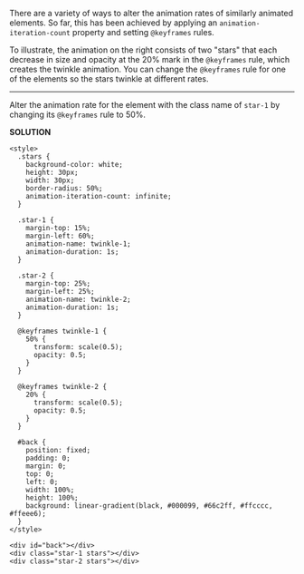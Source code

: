 There are a variety of ways to alter the animation rates of similarly animated elements. 
So far, this has been achieved by applying an `animation-iteration-count` property and setting `@keyframes` rules.

To illustrate, the animation on the right consists of two "stars" that each decrease in size and opacity at the 20% mark in the
`@keyframes` rule, which creates the twinkle animation. 
You can change the `@keyframes` rule for one of the elements so the stars twinkle at different rates.

---

Alter the animation rate for the element with the class name of `star-1` by changing its `@keyframes` rule to 50%.

**SOLUTION**

```
<style>
  .stars {
    background-color: white;
    height: 30px;
    width: 30px;
    border-radius: 50%;
    animation-iteration-count: infinite;
  }

  .star-1 {
    margin-top: 15%; 
    margin-left: 60%;
    animation-name: twinkle-1;
    animation-duration: 1s;
  }

  .star-2 {
    margin-top: 25%;
    margin-left: 25%;
    animation-name: twinkle-2;
    animation-duration: 1s;
  }

  @keyframes twinkle-1 {
    50% {
      transform: scale(0.5);
      opacity: 0.5;
    }
  }

  @keyframes twinkle-2 {
    20% {
      transform: scale(0.5);
      opacity: 0.5;
    }
  }

  #back {
    position: fixed;
    padding: 0;
    margin: 0;
    top: 0;
    left: 0;
    width: 100%;
    height: 100%;
    background: linear-gradient(black, #000099, #66c2ff, #ffcccc, #ffeee6);
  }
</style>

<div id="back"></div>
<div class="star-1 stars"></div>
<div class="star-2 stars"></div>
```
